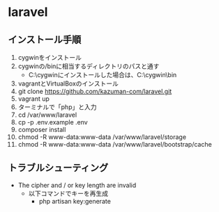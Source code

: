 # laravel

## インストール手順

1. cygwinをインストール
2. cygwinの/binに相当するディレクトリのパスと通す
   - C:\cygwinにインストールした場合は、C:\cygwin\bin
3. vagrantとVirtualBoxのインストール
4. git clone https://github.com/kazuman-com/laravel.git
5. vagrant up
6. ターミナルで「php」と入力
7. cd /var/www/laravel
8. cp -p .env.example .env
9. composer install
10. chmod -R www-data:www-data /var/www/laravel/storage
11. chmod -R www-data:www-data /var/www/laravel/bootstrap/cache

## トラブルシューティング

* The cipher and / or key length are invalid
   - 以下コマンドでキーを再生成
      - php artisan key:generate